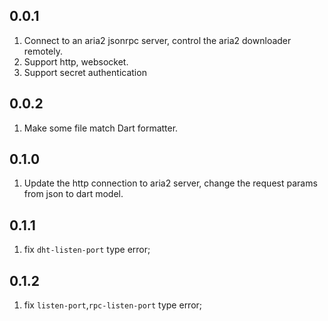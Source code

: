 ## 0.0.1

1. Connect to an aria2 jsonrpc server, control the aria2 downloader remotely.
2. Support http, websocket.
3. Support secret authentication

## 0.0.2

1. Make some file match Dart formatter.


## 0.1.0
1. Update the http connection to aria2 server, change the request params from json to dart model.


## 0.1.1
1. fix `dht-listen-port` type error;

## 0.1.2
1. fix `listen-port`,`rpc-listen-port` type error;
